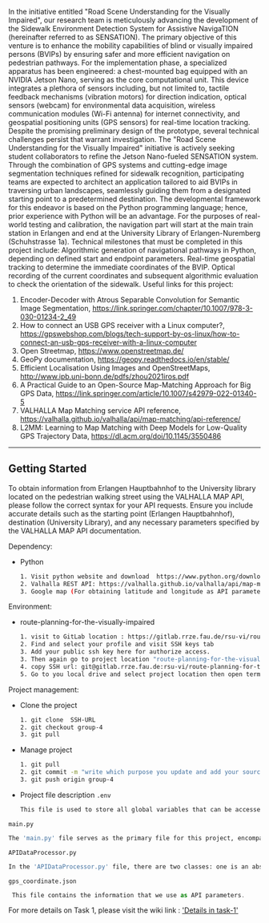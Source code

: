 In the initiative entitled "Road Scene Understanding for the Visually Impaired", our research team is meticulously advancing the development of the Sidewalk Environment Detection System for Assistive NavigaTION (hereinafter referred to as SENSATION). The primary objective of this venture is to enhance the mobility capabilities of blind or visually impaired persons (BVIPs) by ensuring safer and more efficient navigation on pedestrian pathways.
For the implementation phase, a specialized apparatus has been engineered: a chest-mounted bag equipped with an NVIDIA Jetson Nano, serving as the core computational unit. This device integrates a plethora of sensors including, but not limited to, tactile feedback mechanisms (vibration motors) for direction indication, optical sensors (webcam) for environmental data acquisition, wireless communication modules (Wi-Fi antenna) for internet connectivity, and geospatial positioning units (GPS sensors) for real-time location tracking.
Despite the promising preliminary design of the prototype, several technical challenges persist that warrant investigation.
The "Road Scene Understanding for the Visually Impaired" initiative is actively seeking student collaborators to refine the Jetson Nano-fueled SENSATION system. Through the combination of GPS systems and cutting-edge image segmentation techniques refined for sidewalk recognition, participating teams are expected to architect an application tailored to aid BVIPs in traversing urban landscapes, seamlessly guiding them from a designated starting point to a predetermined destination.
The developmental framework for this endeavor is based on the Python programming language; hence, prior experience with Python will be an advantage.
For the purposes of real-world testing and calibration, the navigation part will start at the main train station in Erlangen and end at the University Library of Erlangen-Nuremberg (Schuhstrasse 1a).
Technical milestones that must be completed in this project include:
Algorithmic generation of navigational pathways in Python, depending on defined start and endpoint parameters.
Real-time geospatial tracking to determine the immediate coordinates of the BVIP.
Optical recording of the current coordinates and subsequent algorithmic evaluation to check the orientation of the sidewalk.
Useful links for this project:
1. Encoder-Decoder with Atrous Separable Convolution for Semantic Image Segmentation, https://link.springer.com/chapter/10.1007/978-3-030-01234-2_49
2. How to connect an USB GPS receiver with a Linux computer?, https://gpswebshop.com/blogs/tech-support-by-os-linux/how-to-connect-an-usb-gps-receiver-with-a-linux-computer
3. Open Streetmap, https://www.openstreetmap.de/
4. GeoPy documentation, https://geopy.readthedocs.io/en/stable/
5. Efficient Localisation Using Images and OpenStreetMaps, http://www.ipb.uni-bonn.de/pdfs/zhou2021iros.pdf
6. A Practical Guide to an Open-Source Map-Matching Approach for Big GPS Data, https://link.springer.com/article/10.1007/s42979-022-01340-5
7. VALHALLA Map Matching service API reference, https://valhalla.github.io/valhalla/api/map-matching/api-reference/
8. L2MM: Learning to Map Matching with Deep Models for Low-Quality GPS Trajectory Data, https://dl.acm.org/doi/10.1145/3550486

------------------------------------------------------------------------------------------
<!-- GETTING STARTED -->
## Getting Started

To obtain information from Erlangen Hauptbahnhof to the University library located on the pedestrian walking street using the VALHALLA MAP API, please follow the correct syntax for your API requests. Ensure you include accurate details such as the starting point (Erlangen Hauptbahnhof), destination (University Library), and any necessary parameters specified by the VALHALLA MAP API documentation.

Dependency: 
* Python
  ```sh
  1. Visit python website and download  https://www.python.org/downloads/ 
  2. Valhalla REST API: https://valhalla.github.io/valhalla/api/map-matching/api-reference/
  3. Google map (For obtaining latitude and longitude as API parameters.)
  ```

Environment: 
* route-planning-for-the-visually-impaired
  ```sh
  1. visit to GitLab location : https://gitlab.rrze.fau.de/rsu-vi/route-planning-for-the-visually-impaired
  2. Find and select your profile and visit SSH keys tab
  3. Add your public ssh key here for authorize access.
  3. Then again go to project location "route-planning-for-the-visually-impaired"
  4. copy SSH url: git@gitlab.rrze.fau.de:rsu-vi/route-planning-for-the-visually-impaired.git
  5. Go to you local drive and select project location then open terminal and clone this SSH URL.
  ```
Project management: 
* Clone the project 
  ```sh
  1. git clone  SSH-URL
  2. git checkout group-4
  3. git pull
  ```
* Manage project 
  ```sh
  1. git pull
  2. git commit -m "write which purpose you update and add your source code"
  3. git push origin group-4
  ```

* Project file description 
 `.env`
  ```sh
  This file is used to store all global variables that can be accessed from anywhere within this project.
  ```
 `main.py`
  ```sh
  The 'main.py' file serves as the primary file for this project, encompassing all dependency files and initializing the necessary variables, generating API links, and more.
  ```
 `APIDataProcessor.py`
  ```sh
  In the 'APIDataProcessor.py' file, there are two classes: one is an abstract class, and the second one executes the Valhalla API, retrieving the necessary data.
  ```

 `gps_coordinate.json`
   ```js
    This file contains the information that we use as API parameters.
   ```     

 For more details on Task 1, please visit the wiki link : ['Details in task-1'](https://gitlab.rrze.fau.de/rsu-vi/route-planning-for-the-visually-impaired/-/wikis/home/Task-1)

